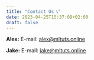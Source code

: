 ```yaml
---
title: "Contact Us 📞"
date: 2023-04-25T15:37:09+02:00
draft: false
---
```

**Alex:** 
E-mail: alex@mltuts.online

**Jake:**
E-mail: jake@mltuts.online

